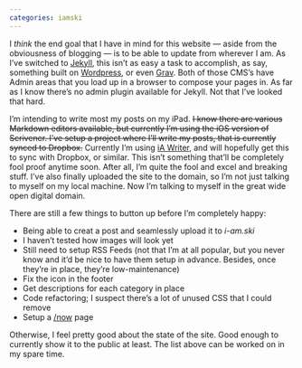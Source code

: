 ```yaml
---
categories: iamski
---
```

I _think_ the end goal that I have in mind for this website — aside from the obviousness of blogging — is to be able to update from wherever I am. As I’ve switched to [Jekyll](https://jekyllrb.com), this isn’t as easy a task to accomplish, as say, something built on [Wordpress](https://www.wordpress.org), or even [Grav](https://www.getgrav.org). Both of those CMS’s have Admin areas that you load up in a browser to compose your pages in. As far as I know there’s no admin plugin available for Jekyll. Not that I’ve looked that hard.

I’m intending to write most my posts on my iPad. ~~I know there are various Markdown editors available, but currently I’m using the iOS version of Scrivener. I’ve setup a project where I’ll write my posts, that is currently synced to Dropbox.~~ Currently I’m using [iA Writer](ia.net), and will hopefully get this to sync with Dropbox, or similar. This isn’t something that’ll be completely fool proof anytime soon. After all, I’m quite the fool and excel and breaking stuff. I’ve also finally uploaded the site to the domain, so I’m not just talking to myself on my local machine. Now I’m talking to myself in the great wide open digital domain.

There are still a few things to button up before I’m completely happy:

- Being able to creat a post and seamlessly upload it to _i-am.ski_
- I haven’t tested how images will look yet
- Still need to setup RSS Feeds (not that I’m at all popular, but you never know and it’d be nice to have them setup in advance. Besides, once they’re in place, they’re low-maintenance)
- Fix the icon in the footer
- Get descriptions for each category in place
- Code refactoring; I suspect there’s a lot of unused CSS that I could remove
- Setup a [/now](https://nownownow.com) page
	
Otherwise, I feel pretty good about the state of the site. Good enough to currently show it to the public at least. The list above can be worked on in my spare time. 